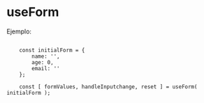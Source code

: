 # useForm


Ejemplo:


```

    const initialForm = {
        name: '',
        age: 0,
        email: ''
    };

    const [ formValues, handleInputchange, reset ] = useForm( initialForm );

```